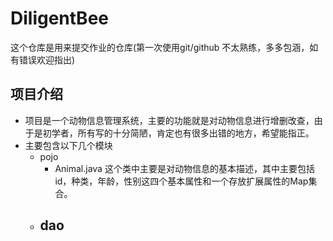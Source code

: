 # DiligentBee
这个仓库是用来提交作业的仓库(第一次使用git/github 不太熟练，多多包涵，如有错误欢迎指出)

## 项目介绍
- 项目是一个动物信息管理系统，主要的功能就是对动物信息进行增删改查，由于是初学者，所有写的十分简陋，肯定也有很多出错的地方，希望能指正。
- 主要包含以下几个模块
  - pojo
    - Animal.java 这个类中主要是对动物信息的基本描述，其中主要包括id，种类，年龄，性别这四个基本属性和一个存放扩展属性的Map集合。
  - dao
    -  
    
